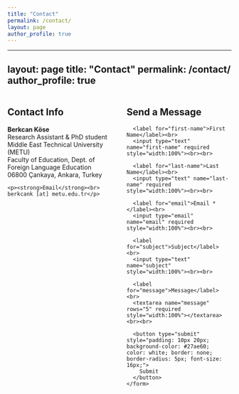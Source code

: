 ```yaml
---
title: "Contact"
permalink: /contact/
layout: page
author_profile: true
---
```

---
layout: page
title: "Contact"
permalink: /contact/
author_profile: true
---

<div style="display: grid; grid-template-columns: 1fr 1fr; gap: 2rem; align-items: start;">

  <div>
    <h2>Contact Info</h2>
    <p><strong>Berkcan Köse</strong><br>
    Research Assistant & PhD student<br>
    Middle East Technical University (METU)<br>
    Faculty of Education, Dept. of Foreign Language Education<br>
    06800 Çankaya, Ankara, Turkey</p>

    <p><strong>Email</strong><br>
    berkcank [at] metu.edu.tr</p>
  </div>

  <div>
    <h2>Send a Message</h2>
    <form action="https://formsubmit.co/berkcank@metu.edu.tr" method="POST">
      <input type="hidden" name="_captcha" value="false">
      
      <label for="first-name">First Name</label><br>
      <input type="text" name="first-name" required style="width:100%"><br><br>

      <label for="last-name">Last Name</label><br>
      <input type="text" name="last-name" required style="width:100%"><br><br>

      <label for="email">Email *</label><br>
      <input type="email" name="email" required style="width:100%"><br><br>

      <label for="subject">Subject</label><br>
      <input type="text" name="subject" style="width:100%"><br><br>

      <label for="message">Message</label><br>
      <textarea name="message" rows="5" required style="width:100%"></textarea><br><br>

      <button type="submit" style="padding: 10px 20px; background-color: #27ae60; color: white; border: none; border-radius: 5px; font-size: 16px;">
        Submit
      </button>
    </form>
  </div>

</div>
